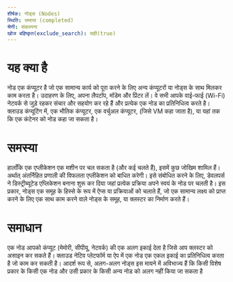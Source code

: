 ```yaml
---
शीर्षक: नोड्स (Nodes) 
स्थिति: समाप्त (completed)
श्रेणी: संकल्पना
खोज बहिष्कृत(exclude_search): सही(true)
---
```


# यह क्या है

नोड एक कंप्यूटर है जो एक सामान्य कार्य को पूरा करने के लिए अन्य कंप्यूटरों या नोड्स के साथ मिलकर काम करता है। उदाहरण के लिए, अपना लैपटॉप, मॉडेम और प्रिंटर लें। वे सभी आपके वाई-फाई (Wi-Fi) नेटवर्क से जुड़े रहकर संचार और सहयोग कर रहे हैं और प्रत्येक एक नोड का प्रतिनिधित्व करते है। क्लाउड कंप्यूटिंग में, एक भौतिक कंप्यूटर, एक वर्चुअल कंप्यूटर, (जिसे VM कहा जाता है), या यहां तक ​​कि एक कंटेनर को नोड कहा जा सकता है।

# समस्या

हालाँकि एक एप्लीकेशन एक मशीन पर चल सकता है (और कई चलते हैं), इसमें कुछ जोखिम शामिल हैं। अर्थात् अंतर्निहित प्रणाली की विफलता एप्लीकेशन को बाधित करेगी। इसे संबोधित करने के लिए, डेवलपर्स ने डिस्ट्रीब्यूटेड एप्लिकेशन बनाना शुरू कर दिया जहां प्रत्येक प्रक्रिया अपने स्वयं के नोड पर चलती है। इस प्रकार, नोड्स एक समूह के हिस्से के रूप में ऐप्स या प्रक्रियाओं को चलाते हैं, जो एक सामान्य लक्ष्य को प्राप्त करने के लिए एक साथ काम करने वाले नोड्स के समूह, या क्लस्टर का निर्माण करते हैं।

# समाधान

एक नोड आपको कंप्यूट (मेमोरी, सीपीयू, नेटवर्क) की एक अलग इकाई देता है जिसे आप क्लस्टर को असाइन कर सकते हैं। क्लाउड नेटिव प्लेटफॉर्म या ऐप में एक नोड एक एकल इकाई का प्रतिनिधित्व करता है जो काम कर सकती है। आदर्श रूप से, अलग-अलग नोड्स इस मायने में अविभाज्य हैं कि किसी विशेष प्रकार के किसी एक नोड और उसी प्रकार के किसी अन्य नोड को अलग नहीं किया जा सकता है
